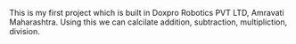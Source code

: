 This is my first project which is built in Doxpro Robotics PVT LTD, Amravati Maharashtra.
Using this we can calcilate addition, subtraction, multipliction, division.
